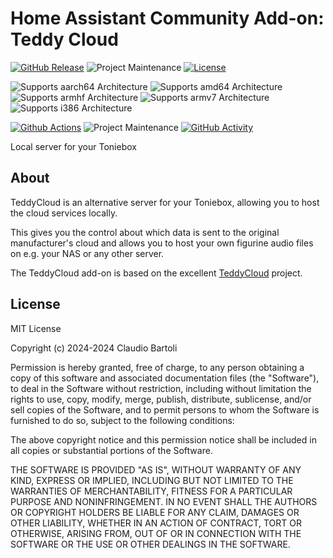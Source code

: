 # Home Assistant Community Add-on: Teddy Cloud

[![GitHub Release][releases-shield]][releases]
![Project Maintenance][maintenance-shield]
[![License][license-shield]](LICENSE.md)

![Supports aarch64 Architecture][aarch64-shield]
![Supports amd64 Architecture][amd64-shield]
![Supports armhf Architecture][armhf-shield]
![Supports armv7 Architecture][armv7-shield]
![Supports i386 Architecture][i386-shield]

[![Github Actions][github-actions-shield]][github-actions]
![Project Maintenance][maintenance-shield]
[![GitHub Activity][commits-shield]][commits]

Local server for your Toniebox

## About

TeddyCloud is an alternative server for your Toniebox, allowing you to host the cloud services locally.

This gives you the control about which data is sent to the original manufacturer's cloud and allows you
to host your own figurine audio files on e.g. your NAS or any other server.

The TeddyCloud add-on is based on the excellent [TeddyCloud](https://github.com/toniebox-reverse-engineering/teddycloud) project.

## License

MIT License

Copyright (c) 2024-2024 Claudio Bartoli

Permission is hereby granted, free of charge, to any person obtaining a copy
of this software and associated documentation files (the "Software"), to deal
in the Software without restriction, including without limitation the rights
to use, copy, modify, merge, publish, distribute, sublicense, and/or sell
copies of the Software, and to permit persons to whom the Software is
furnished to do so, subject to the following conditions:

The above copyright notice and this permission notice shall be included in all
copies or substantial portions of the Software.

THE SOFTWARE IS PROVIDED "AS IS", WITHOUT WARRANTY OF ANY KIND, EXPRESS OR
IMPLIED, INCLUDING BUT NOT LIMITED TO THE WARRANTIES OF MERCHANTABILITY,
FITNESS FOR A PARTICULAR PURPOSE AND NONINFRINGEMENT. IN NO EVENT SHALL THE
AUTHORS OR COPYRIGHT HOLDERS BE LIABLE FOR ANY CLAIM, DAMAGES OR OTHER
LIABILITY, WHETHER IN AN ACTION OF CONTRACT, TORT OR OTHERWISE, ARISING FROM,
OUT OF OR IN CONNECTION WITH THE SOFTWARE OR THE USE OR OTHER DEALINGS IN THE
SOFTWARE.

[aarch64-shield]: https://img.shields.io/badge/aarch64-yes-green.svg
[amd64-shield]: https://img.shields.io/badge/amd64-yes-green.svg
[armhf-shield]: https://img.shields.io/badge/armhf-no-red.svg
[armv7-shield]: https://img.shields.io/badge/armv7-yes-green.svg
[commits-shield]: https://img.shields.io/github/commit-activity/y/webartoli/ha-addon-teddycloud.svg
[commits]: https://github.com/webartoli/ha-addon-teddycloud/commits/main
[github-actions-shield]: https://github.com/webartoli/ha-addon-teddycloud/actions/workflows/Publish.yml/badge.svg
[github-actions]: https://github.com/webartoli/ha-addon-teddycloud/actions
[i386-shield]: https://img.shields.io/badge/i386-no-red.svg
[license-shield]: https://img.shields.io/github/license/webartoli/ha-addon-teddycloud.svg
[maintenance-shield]: https://img.shields.io/maintenance/yes/2024.svg
[releases-shield]: https://img.shields.io/badge/version-0.6.0-blue.svg
[releases]: https://github.com/webartoli/ha-addon-teddycloud/releases
